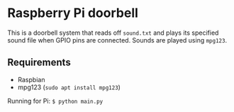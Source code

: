 # Raspberry Pi doorbell
This is a doorbell system that reads off `sound.txt` and plays its specified sound file when GPIO pins are connected. Sounds are played using `mpg123`.

## Requirements
- Raspbian
- mpg123 (`sudo apt install mpg123`)

Running for Pi:
`$ python main.py`
